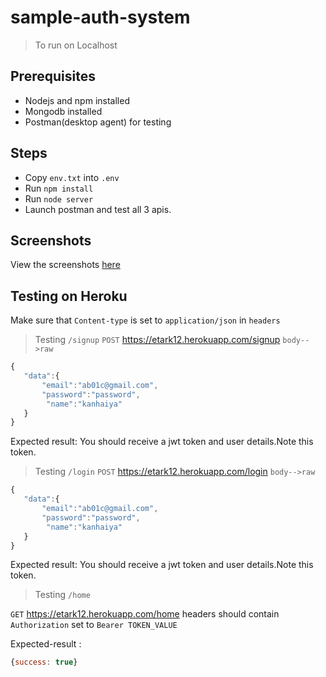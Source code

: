 # sample-auth-system

> To run on Localhost

## Prerequisites

 * Nodejs and npm installed
 * Mongodb installed
 * Postman(desktop agent) for testing
 
## Steps

 * Copy `env.txt` into `.env`
 * Run `npm install`
 * Run `node server`
 * Launch postman and test all 3 apis.
 
## Screenshots

View the screenshots <a href="/screenshots">here</a>

## Testing on Heroku

Make sure that `Content-type` is set to `application/json` in `headers`

> Testing `/signup`
 `POST` https://etark12.herokuapp.com/signup
 `body-->raw` 
 ```js
 {
    "data":{
        "email":"ab01c@gmail.com",
        "password":"password",
         "name":"kanhaiya"
    }
}
 
 ```
 Expected result: You should receive a jwt token and user details.Note this token.
 
> Testing `/login`
`POST` https://etark12.herokuapp.com/login
 `body-->raw` 
 ```js
 {
    "data":{
        "email":"ab01c@gmail.com",
        "password":"password",
         "name":"kanhaiya"
    }
}
 
 ```
Expected result: You should receive a jwt token and user details.Note this token.

> Testing `/home`

`GET` https://etark12.herokuapp.com/home
headers should contain `Authorization` set to `Bearer TOKEN_VALUE`

Expected-result : 
```js
{success: true}
```
 
